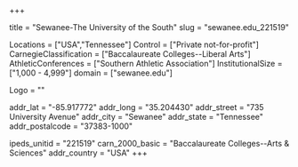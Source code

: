 
+++

title = "Sewanee-The University of the South"
slug = "sewanee.edu_221519"

Locations = ["USA","Tennessee"]
Control = ["Private not-for-profit"]
CarnegieClassification = ["Baccalaureate Colleges--Liberal Arts"]
AthleticConferences = ["Southern Athletic Association"]
InstitutionalSize = ["1,000 - 4,999"]
domain = ["sewanee.edu"]

Logo = ""

addr_lat = "-85.917772"
addr_long = "35.204430"
addr_street = "735 University Avenue"
addr_city = "Sewanee"
addr_state = "Tennessee"
addr_postalcode = "37383-1000"

ipeds_unitid = "221519"
carn_2000_basic = "Baccalaureate Colleges--Arts & Sciences"
addr_country = "USA"
+++
    
